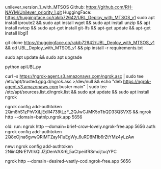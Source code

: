 unilever_version_1_with_MTSOS
Github: https://github.com/RH-NAYM/Unilever_priority_1.git
HuggingFace: https://huggingface.co/rakib72642/UBL_Deploy_with_MTSOS_v1
sudo apt install iproute2 && sudo apt install wget && sudo apt install unzip && apt install nvtop && sudo apt-get install git-lfs && apt-get update && apt-get install libgl1

git clone https://huggingface.co/rakib72642/UBL_Deploy_with_MTSOS_v1 && cd UBL_Deploy_with_MTSOS_v1 && pip install -r requirements.txt

sudo apt update && sudo apt upgrade

python apiUBL.py

curl -s https://ngrok-agent.s3.amazonaws.com/ngrok.asc | sudo tee /etc/apt/trusted.gpg.d/ngrok.asc >/dev/null && echo "deb https://ngrok-agent.s3.amazonaws.com buster main" | sudo tee /etc/apt/sources.list.d/ngrok.list && sudo apt update && sudo apt install ngrok

ngrok config add-authtoken 2Qm8hS1zPhVXiLjEdlI4738tLzF_2QJwGJMK5oTbQD33QSVXS && ngrok http --domain=batnlp.ngrok.app 5656

old:
run: ngrok http --domain=brief-crow-lovely.ngrok-free.app 5656 auth: ngrok config add-authtoken 2Q8xOjna6gvwQRiMTZayN1uEgWy_6uRD8M1b6rZtYMz4yLzAw

new:
ngrok config add-authtoken 2NiinQNrE1VtIkQIJZjOenVAXr6_5aCtpeiifRSmcijtuqYPC

ngrok http --domain=desired-vastly-cod.ngrok-free.app 5656
